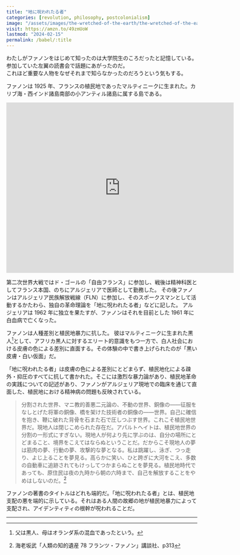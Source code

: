 ```yaml
---
title: "地に呪われたる者"
categories: [revolution, philosophy, postcolonialism]
image: "/assets/images/the-wretched-of-the-earth/the-wretched-of-the-earth.jpg"
visit: https://amzn.to/49zmUoW
lastmod: "2024-02-15"
permalink: /babel/:title
---
```


わたしがファノンをはじめて知ったのは大学院生のころだったと記憶している。参加していた左翼の読書会で話題にあがったのだ。  
これほど重要な人物をなぜそれまで知らなかったのだろうという気もする。

ファノンは 1925 年、フランスの植民地であったマルティニークに生まれた。カリブ海・西インド諸島南部の小アンティル諸島に属する島である。

<div class="map">
<iframe src="https://www.google.com/maps/embed?pb=!1m18!1m12!1m3!1d494129.24429410044!2d-61.01377479999999!3d14.634089549999999!2m3!1f0!2f0!3f0!3m2!1i1024!2i768!4f13.1!3m3!1m2!1s0x8c6aa0f90066070d%3A0xe1001b1217afe7b0!2z44Oe44Or44OG44Kj44OL44O844Kv!5e0!3m2!1sja!2sjp!4v1708001164671!5m2!1sja!2sjp" width="600" height="450" style="border:0;" allowfullscreen="" loading="lazy" referrerpolicy="no-referrer-when-downgrade"></iframe>
</div>

第二次世界大戦ではド・ゴールの「自由フランス」に参加し、戦後は精神科医としてフランス本国、のちにアルジェリアで医師として勤務した。
その後ファノンはアルジェリア民族解放戦線（FLN）に参加し、そのスポークスマンとして活動するかたわら、独自の革命理論を「地に呪われたる者」などに記した。
アルジェリアは 1962 年に独立を果たすが、ファノンはそれを目前とした 1961 年に白血病で亡くなった。

ファノンは人種差別と植民地暴力に抗した。
彼はマルティニークに生まれた黒人[^1]として、アフリカ黒人に対するエリート的意識をもつ一方で、白人社会における皮膚の色による差別に直面する。その体験の中で書き上げられたのが「黒い皮膚・白い仮面」だ。

「地に呪われたる者」は皮膚の色による差別にとどまらず、植民地化による疎外・抑圧のすべてに抗して書かれた。そこには激烈な暴力論があり、植民地革命の実践についての記述があり、ファノンがアルジェリア現地での臨床を通じて直面した、植民地における精神病の問題も反映されている。

> 分割された世界、マニ教的善悪二元論の、不動の世界、銅像の——征服をなしとげた将軍の銅像、橋を架けた技術者の銅像の——世界。自己に確信を抱き、鞭に破れた背骨を石また石で圧しつぶす世界。これこそ植民地世界だ。現地人は閉じこめられた存在だ。アパルトヘイトは、植民地世界の分割の一形式にすぎない。現地人が何より先に学ぶのは、自分の場所にとどまること、境界をこえてはならぬということだ。だからこそ現地人の夢は筋肉の夢、行動の夢、攻撃的な夢となる。私は跳躍し、泳ぎ、つっ走り、よじ上ることを夢見る。高らかに笑い、ひと跨ぎに大河をこえ、多数の自動車に追跡されてもけっしてつかまらぬことを夢見る。植民地時代であっても、原住民は夜の九時から朝の六時まで、自己を解放することをやめはしないのだ。[^2]

ファノンの著書のタイトルはどれも端的だ。「地に呪われたる者」とは、植民地支配の悪を端的に示している。それはある人間の故郷の地が植民地暴力によって支配され、アイデンティティの根幹が呪われることだ。

---

[^1]: 父は黒人、母はオランダ系の混血であったという。
[^2]: 海老坂武「人類の知的遺産 78 フランツ・ファノン」講談社、p313
